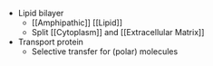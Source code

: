 - Lipid bilayer
	- [[Amphipathic]] [[Lipid]]
	- Split [[Cytoplasm]] and [[Extracellular Matrix]]
- Transport protein
	- Selective transfer for (polar) molecules